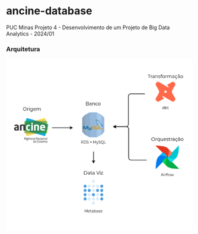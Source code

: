 # ancine-database
PUC Minas Projeto 4 - Desenvolvimento de um Projeto de Big Data Analytics - 2024/01

### Arquitetura
<img width="600em" src="doc/architecture.png">